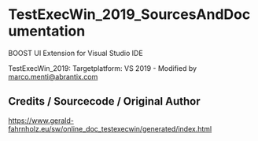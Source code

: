 # TestExecWin_2019_SourcesAndDocumentation
BOOST UI Extension for Visual Studio IDE

TestExecWin_2019: Targetplatform: VS 2019  -  Modified by marco.menti@abrantix.com

## Credits / Sourcecode / Original Author
https://www.gerald-fahrnholz.eu/sw/online_doc_testexecwin/generated/index.html
